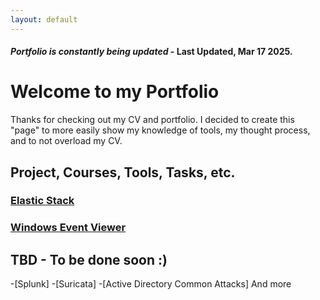 ```yaml
---
layout: default
---
```

#### _Portfolio is constantly being updated_ - Last Updated, Mar 17 2025. 
# Welcome to my Portfolio
Thanks for checking out my CV and portfolio. I decided to create this "page" to more easily show my knowledge of tools, my thought process, and to not overload my CV.

## Project, Courses, Tools, Tasks, etc. 

### [Elastic Stack](elasticStack.html)
### [Windows Event Viewer](windowsEventViewer.html)

## TBD - To be done soon :) 

-[Splunk]
-[Suricata]
-[Active Directory Common Attacks]
And more
